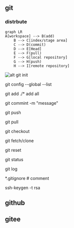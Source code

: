 ## git
### distrbute 

```mermaid
graph LR
A[workspace] --> B(add)
    B --> C[index/stage area]
    C --> D(commit)
    D --> E[Head]
    E --> F(pull)
    F --> G[local repository]
    G --> H(push)
    H --> I[remote repository]
```
![alt](https://www.runoob.com/wp-content/uploads/2015/02/git-command.jpg)
git init

git config --global --list

git add ./*
add all

git commint -m "message"

git push

git pull

git checkout

git fetch/clone 

git reset

git status

git log

*.gitignore
\# comment

ssh-keygen -t rsa

## github
## gitee